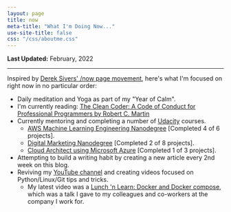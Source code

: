 ```yaml
---
layout: page
title: now
meta-title: "What I'm Doing Now..."
use-site-title: false
css: "/css/aboutme.css"
---
```


**Last Updated:** February, 2022

---

Inspired by [Derek Sivers' /now page movement](https://sivers.org/now3), here's what I'm focused on right now in no particular order:

- Daily meditation and Yoga as part of my "Year of Calm".
- I'm currently reading: [The Clean Coder: A Code of Conduct for Professional Programmers by Robert C. Martin](https://www.goodreads.com/book/show/10284614-the-clean-coder)
- Currently mentoring and completing a number of [Udacity](https://imp.i115008.net/VyRr4M) courses.
  - [AWS Machine Learning Engineering Nanodegree](https://imp.i115008.net/VyRr4M) [Completed 4 of 6 projects].
  - [Digital Marketing Nanodegree](https://imp.i115008.net/do3X5K) [Completed 2 of 8 projects].
  - [Cloud Architect using Microsoft Azure](https://imp.i115008.net/7mLA1y) [Completed 1 of 3 projects].
- Attempting to build a writing habit by creating a new article every 2nd week on this blog.
- Reviving my [YouTube channel](https://www.youtube.com/c/MphoMphego1) and creating videos focused on Python/Linux/Git tips and tricks.
  - My latest video was a [Lunch 'n Learn: Docker and Docker compose](https://www.youtube.com/watch?v=jXZkVjHMYzU), which was a talk I gave to my colleagues and co-workers at the company I work for.
